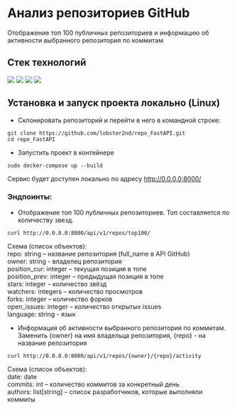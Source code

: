 # Анализ репозиториев GitHub  

Отображение топ 100 публичных репозиториев и информацию об активности выбранного репозитория по коммитам  

## Стек технологий  

<img src="https://img.shields.io/badge/Python - black?style=for-the-badge&logo=Python&logoColor=blue"/> <img src="https://img.shields.io/badge/fastapi - black?style=for-the-badge&logo=fastapi&logoColor=white"/> <img src="https://img.shields.io/badge/pydantic - black?style=for-the-badge&logo=pydantic&logoColor=white"/>  <img src="https://img.shields.io/badge/docker - black?style=for-the-badge&logo=docker&logoColor=blue"/>  

## Установка и запуск проекта локально (Linux)  
+ Склонировать репозиторий и перейти в него в командной строке:  
```
git clone https://github.com/lobster2nd/repo_FastAPI.git  
cd repo_FastAPI  
```
+ Запустить проект в контейнере
```
sudo docker-compose up --build
```
Сервис будет доступен локально по адресу http://0.0.0.0:8000/  

### Эндпоинты:  

+ Отображение топ 100 публичных репозиториев. Топ составляется по количеству звезд.  
```
curl http://0.0.0.0:8000/api/v1/repos/top100/
```
Схема (список объектов):  
repo: string – название репозитория (full_name в API GitHub)  
owner: string - владелец репозитория  
position_cur: integer – текущая позиция в топе  
position_prev: integer – предыдущая позиция в топе  
stars: integer – количество звёзд  
watchers: integers – количество просмотров  
forks: integer – количество форков  
open_issues: integer – количество открытых issues  
language: string - язык 

+ Информация об активности выбранного репозитория по коммитам.  
Заменить {owner} на имя владельца репозитория, {repo} - на название репозитория  
```
curl http://0.0.0.0:8000/api/v1/repos/{owner}/{repo}/activity
```
Схема (список объектов):  
date: date  
commits: int – количество коммитов за конкретный день  
authors: list[string] – список разработчиков, которые выполняли коммиты  


